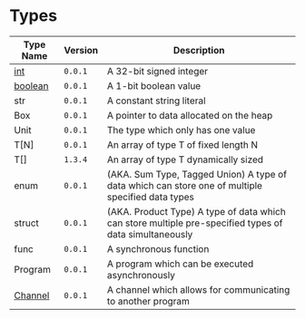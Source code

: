  # Types 


| Type Name 			| Version |	Description 			  |
|-------------------------------|---------|---------------------------------------|
| [int](./types/int.md) 				| `0.0.1` | A 32-bit signed integer		  |
| [boolean](./types/boolean.md) 			| `0.0.1` | A 1-bit boolean value 		  | 
| str 				| `0.0.1` | A constant string literal 		  | 
| Box 				| `0.0.1` | A pointer to data allocated on the heap | 
| Unit 				| `0.0.1` | The type which only has one value 	  | 
| T[N]				| `0.0.1` | An array of type T of fixed length N  | 
| T[] 				| `1.3.4` | An array of type T dynamically sized  |
| enum 				| `0.0.1` | (AKA. Sum Type, Tagged Union) A type of data which can store one of multiple specified data types | 
| struct 			| `0.0.1` | (AKA. Product Type) A type of data which can store multiple pre-specified types of data simultaneously |  
| func 				| `0.0.1` | A synchronous function 	          |
| Program			| `0.0.1` | A program which can be executed asynchronously | 
| [Channel](./types/Channel.md)			| `0.0.1` | A channel which allows for communicating to another program | 
